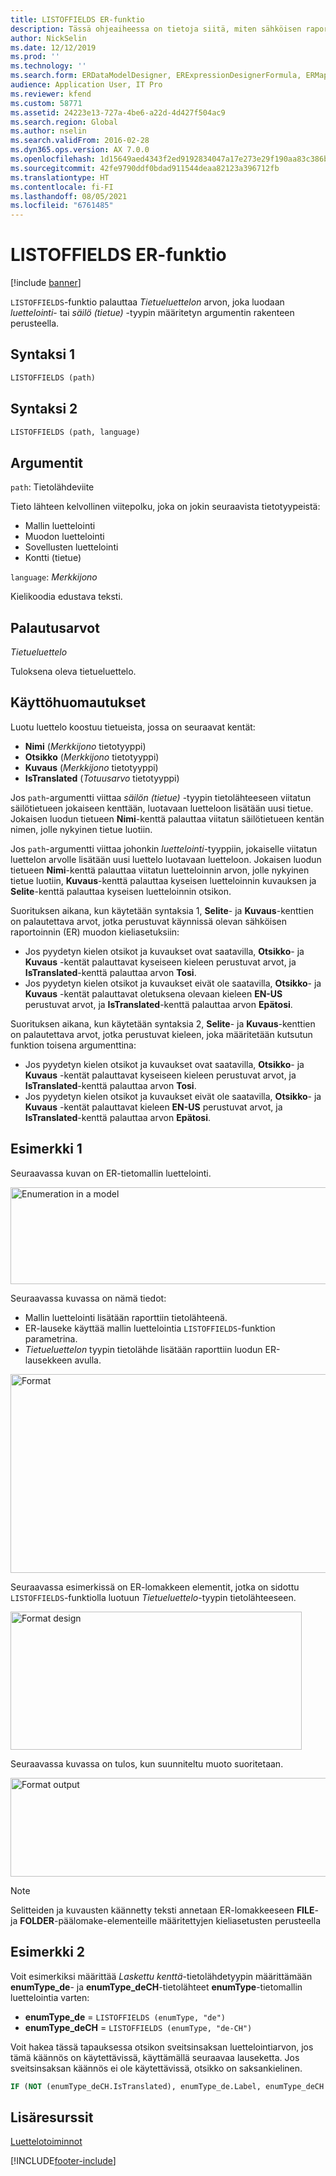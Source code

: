 ```yaml
---
title: LISTOFFIELDS ER-funktio
description: Tässä ohjeaiheessa on tietoja siitä, miten sähköisen raportoinnin (ER) LISTOFFIELDS-funktiota käytetään.
author: NickSelin
ms.date: 12/12/2019
ms.prod: ''
ms.technology: ''
ms.search.form: ERDataModelDesigner, ERExpressionDesignerFormula, ERMappedFormatDesigner, ERModelMappingDesigner
audience: Application User, IT Pro
ms.reviewer: kfend
ms.custom: 58771
ms.assetid: 24223e13-727a-4be6-a22d-4d427f504ac9
ms.search.region: Global
ms.author: nselin
ms.search.validFrom: 2016-02-28
ms.dyn365.ops.version: AX 7.0.0
ms.openlocfilehash: 1d15649aed4343f2ed9192834047a17e273e29f190aa83c386bebe7857b47908
ms.sourcegitcommit: 42fe9790ddf0bdad911544deaa82123a396712fb
ms.translationtype: HT
ms.contentlocale: fi-FI
ms.lasthandoff: 08/05/2021
ms.locfileid: "6761485"
---
```

# <a name="listoffields-er-function"></a>LISTOFFIELDS ER-funktio

[!include [banner](../includes/banner.md)]

`LISTOFFIELDS`-funktio palauttaa *Tietueluettelon* arvon, joka luodaan *luettelointi*- tai *säilö (tietue)* -tyypin määritetyn argumentin rakenteen perusteella.

## <a name="syntax-1"></a>Syntaksi 1

```vb
LISTOFFIELDS (path)
```

## <a name="syntax-2"></a>Syntaksi 2

```vb
LISTOFFIELDS (path, language)
```

## <a name="arguments"></a>Argumentit

`path`: Tietolähdeviite

Tieto lähteen kelvollinen viitepolku, joka on jokin seuraavista tietotyypeistä:

- Mallin luettelointi
- Muodon luettelointi
- Sovellusten luettelointi
- Kontti (tietue)

`language`: *Merkkijono*

Kielikoodia edustava teksti.

## <a name="return-values"></a>Palautusarvot

*Tietueluettelo*

Tuloksena oleva tietueluettelo.

## <a name="usage-notes"></a>Käyttöhuomautukset

Luotu luettelo koostuu tietueista, jossa on seuraavat kentät:

- **Nimi** (*Merkkijono* tietotyyppi)
- **Otsikko** (*Merkkijono* tietotyyppi)
- **Kuvaus** (*Merkkijono* tietotyyppi)
- **IsTranslated** (*Totuusarvo* tietotyyppi)

Jos `path`-argumentti viittaa *säilön (tietue)* -tyypin tietolähteeseen viitatun säilötietueen jokaiseen kenttään, luotavaan luetteloon lisätään uusi tietue. Jokaisen luodun tietueen **Nimi**-kenttä palauttaa viitatun säilötietueen kentän nimen, jolle nykyinen tietue luotiin.

Jos `path`-argumentti viittaa johonkin *luettelointi*-tyyppiin, jokaiselle viitatun luettelon arvolle lisätään uusi luettelo luotavaan luetteloon. Jokaisen luodun tietueen **Nimi**-kenttä palauttaa viitatun luetteloinnin arvon, jolle nykyinen tietue luotiin, **Kuvaus**-kenttä palauttaa kyseisen luetteloinnin kuvauksen ja **Selite**-kenttä palauttaa kyseisen luetteloinnin otsikon.

Suorituksen aikana, kun käytetään syntaksia 1, **Selite**- ja **Kuvaus**-kenttien on palautettava arvot, jotka perustuvat käynnissä olevan sähköisen raportoinnin (ER) muodon kieliasetuksiin:

- Jos pyydetyn kielen otsikot ja kuvaukset ovat saatavilla, **Otsikko**- ja **Kuvaus** -kentät palauttavat kyseiseen kieleen perustuvat arvot, ja **IsTranslated**-kenttä palauttaa arvon **Tosi**.
- Jos pyydetyn kielen otsikot ja kuvaukset eivät ole saatavilla, **Otsikko**- ja **Kuvaus** -kentät palauttavat oletuksena olevaan kieleen **EN-US** perustuvat arvot, ja **IsTranslated**-kenttä palauttaa arvon **Epätosi**.

Suorituksen aikana, kun käytetään syntaksia 2, **Selite**- ja **Kuvaus**-kenttien on palautettava arvot, jotka perustuvat kieleen, joka määritetään kutsutun funktion toisena argumenttina:

- Jos pyydetyn kielen otsikot ja kuvaukset ovat saatavilla, **Otsikko**- ja **Kuvaus** -kentät palauttavat kyseiseen kieleen perustuvat arvot, ja **IsTranslated**-kenttä palauttaa arvon **Tosi**.
- Jos pyydetyn kielen otsikot ja kuvaukset eivät ole saatavilla, **Otsikko**- ja **Kuvaus** -kentät palauttavat kieleen **EN-US** perustuvat arvot, ja **IsTranslated**-kenttä palauttaa arvon **Epätosi**.

## <a name="example-1"></a>Esimerkki 1

Seuraavassa kuvan on ER-tietomallin luettelointi.

<a href="./media/ger-listoffields-function-model-enumeration.png"><img src="./media/ger-listoffields-function-model-enumeration-e1474545790761.png" alt="Enumeration in a model" class="alignnone wp-image-1203943 size-full" width="514" height="155" /></a>

Seuraavassa kuvassa on nämä tiedot:

- Mallin luettelointi lisätään raporttiin tietolähteenä.
- ER-lauseke käyttää mallin luettelointia `LISTOFFIELDS`-funktion parametrina.
- *Tietueluettelon* tyypin tietolähde lisätään raporttiin luodun ER-lausekkeen avulla.

<a href="./media/ger-listoffields-function-in-format-expression.png"><img src="./media/ger-listoffields-function-in-format-expression-e1474546110395.png" alt="Format" class="alignnone wp-image-1204033 size-full" width="549" height="318" /></a>

Seuraavassa esimerkissä on ER-lomakkeen elementit, jotka on sidottu `LISTOFFIELDS`-funktiolla luotuun *Tietueluettelo*-tyypin tietolähteeseen.

<a href="./media/ger-listoffields-function-format-design.png"><img src="./media/ger-listoffields-function-format-design.png" alt="Format design" class="alignnone size-full wp-image-1204043" width="466" height="221" /></a>

Seuraavassa kuvassa on tulos, kun suunniteltu muoto suoritetaan.

<a href="./media/ger-listoffields-function-format-output.png"><img src="./media/ger-listoffields-function-format-output.png" alt="Format output" class="alignnone size-full wp-image-1204053" width="585" height="158" /></a>

> [!NOTE] 
> Selitteiden ja kuvausten käännetty teksti annetaan ER-lomakkeeseen **FILE**- ja **FOLDER**-päälomake-elementeille määritettyjen kieliasetusten perusteella

## <a name="example-2"></a>Esimerkki 2

Voit esimerkiksi määrittää *Laskettu kenttä*-tietolähdetyypin määrittämään **enumType\_de**- ja **enumType\_deCH**-tietolähteet **enumType**-tietomallin luettelointia varten:

- **enumType\_de** = `LISTOFFIELDS (enumType, "de")`
- **enumType\_deCH** = `LISTOFFIELDS (enumType, "de-CH")`

Voit hakea tässä tapauksessa otsikon sveitsinsaksan luettelointiarvon, jos tämä käännös on käytettävissä, käyttämällä seuraavaa lauseketta. Jos sveitsinsaksan käännös ei ole käytettävissä, otsikko on saksankielinen.

```vb
IF (NOT (enumType_deCH.IsTranslated), enumType_de.Label, enumType_deCH.Label)
```

## <a name="additional-resources"></a>Lisäresurssit

[Luettelotoiminnot](er-functions-category-list.md)


[!INCLUDE[footer-include](../../../includes/footer-banner.md)]